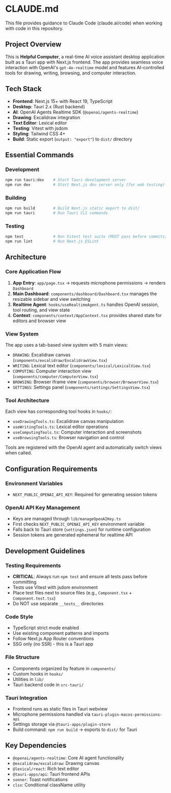 # CLAUDE.md

This file provides guidance to Claude Code (claude.ai/code) when working with code in this repository.

## Project Overview

This is **Helpful Computer**, a real-time AI voice assistant desktop application built as a Tauri app with Next.js frontend. The app provides seamless voice interaction with OpenAI's `gpt-4o-realtime` model and features AI-controlled tools for drawing, writing, browsing, and computer interaction.

## Tech Stack

- **Frontend**: Next.js 15+ with React 19, TypeScript
- **Desktop**: Tauri 2.x (Rust backend)
- **AI**: OpenAI Agents Realtime SDK (`@openai/agents-realtime`)
- **Drawing**: Excalidraw integration
- **Text Editor**: Lexical editor
- **Testing**: Vitest with jsdom
- **Styling**: Tailwind CSS 4+
- **Build**: Static export (`output: "export"`) to `dist/` directory

## Essential Commands

### Development
```bash
npm run tauri:dev    # Start Tauri development server
npm run dev          # Start Next.js dev server only (for web testing)
```

### Building
```bash
npm run build        # Build Next.js static export to dist/
npm run tauri        # Run Tauri CLI commands
```

### Testing
```bash
npm test             # Run Vitest test suite (MUST pass before commits)
npm run lint         # Run Next.js ESLint
```

## Architecture

### Core Application Flow
1. **App Entry**: `app/page.tsx` → requests microphone permissions → renders `Dashboard`
2. **Main Dashboard**: `components/dashboard/Dashboard.tsx` manages the resizable sidebar and view switching
3. **Realtime Agent**: `hooks/useRealtimeAgent.ts` handles OpenAI session, tool routing, and view state
4. **Context**: `components/context/AppContext.tsx` provides shared state for editors and browser view

### View System
The app uses a tab-based view system with 5 main views:
- `DRAWING`: Excalidraw canvas (`components/excalidraw/ExcalidrawView.tsx`)
- `WRITING`: Lexical text editor (`components/lexical/LexicalView.tsx`)
- `COMPUTING`: Computer interaction view (`components/computer/ComputerView.tsx`)
- `BROWSING`: Browser iframe view (`components/browser/BrowserView.tsx`)
- `SETTINGS`: Settings panel (`components/settings/SettingsView.tsx`)

### Tool Architecture
Each view has corresponding tool hooks in `hooks/`:
- `useDrawingTools.ts`: Excalidraw canvas manipulation
- `useWritingTools.ts`: Lexical editor operations
- `useComputingTools.ts`: Computer interaction and screenshots
- `useBrowsingTools.ts`: Browser navigation and control

Tools are registered with the OpenAI agent and automatically switch views when called.

## Configuration Requirements

### Environment Variables
- `NEXT_PUBLIC_OPENAI_API_KEY`: Required for generating session tokens

### OpenAI API Key Management
- Keys are managed through `lib/manageOpenAIKey.ts`
- First checks `NEXT_PUBLIC_OPENAI_API_KEY` environment variable
- Falls back to Tauri store (`settings.json`) for runtime configuration
- Session tokens are generated ephemeral for realtime API

## Development Guidelines

### Testing Requirements
- **CRITICAL**: Always run `npm test` and ensure all tests pass before committing
- Tests use Vitest with jsdom environment
- Place test files next to source files (e.g., `Component.tsx` + `Component.test.tsx`)
- Do NOT use separate `__tests__` directories

### Code Style
- TypeScript strict mode enabled
- Use existing component patterns and imports
- Follow Next.js App Router conventions
- SSG only (no SSR) - this is a Tauri app

### File Structure
- Components organized by feature in `components/`
- Custom hooks in `hooks/`
- Utilities in `lib/`
- Tauri backend code in `src-tauri/`

### Tauri Integration
- Frontend runs as static files in Tauri webview
- Microphone permissions handled via `tauri-plugin-macos-permissions-api`
- Settings storage via `@tauri-apps/plugin-store`
- Build command: `npm run build` → exports to `dist/` for Tauri

## Key Dependencies

- `@openai/agents-realtime`: Core AI agent functionality
- `@excalidraw/excalidraw`: Drawing canvas
- `@lexical/react`: Rich text editor
- `@tauri-apps/api`: Tauri frontend APIs
- `sonner`: Toast notifications
- `clsx`: Conditional className utility